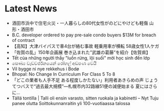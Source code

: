 # Latest News
-  酒田市浜中で住宅火災・一人暮らしの80代女性がのどにやけども軽傷 山形・酒田市
-  B.C. developer ordered to pay pre-sale condo buyers $13M for breach of contract
-  【高知】大津バイパスで車4台が絡む事故 軽乗用車が横転 58歳女性1人ケガ
-  「佐賀の乱」150年企画展 巻き込まれた”武雄の葛藤”を紹介【佐賀県】
-  Tết của những người thầy "luồn rừng, lội suối" mời học sinh đến lớp
-  සෞඛ්‍ය වැඩවර්ජනයෙන් රෝහල් අඩපණ වෙයි
-  Vil bygge ni nye rekkehus i Bodø
-  Bhopal: No Change In Curriculum For Class 5 To 8
-  「どこの業者も人手不足 ある程度しかたない」利用者あきらめの声 じょうてつバスで“過去最大規模”―札幌市内32路線51便の減便始まる 夏にはさらに…
-  Tällä tontilla | Talli oli ensin varasto, sitten ruokala ja kabinetti – Nyt Tuju panee olutta Soittokunnanraitin yli 100-vuotiaassa talossa
